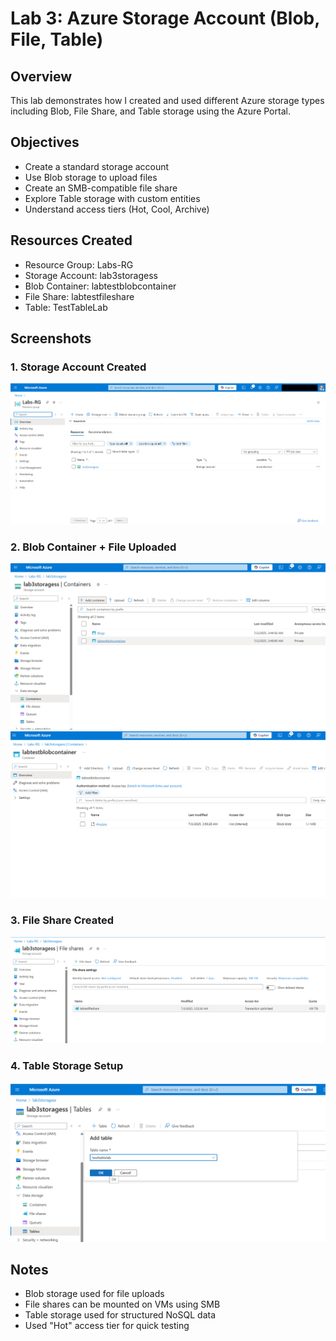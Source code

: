 # Lab 3: Azure Storage Account (Blob, File, Table)

## Overview
This lab demonstrates how I created and used different Azure storage types including Blob, File Share, and Table storage using the Azure Portal.

## Objectives
- Create a standard storage account
- Use Blob storage to upload files
- Create an SMB-compatible file share
- Explore Table storage with custom entities
- Understand access tiers (Hot, Cool, Archive)

## Resources Created
- Resource Group: Labs-RG
- Storage Account: lab3storagess
- Blob Container: labtestblobcontainer
- File Share: labtestfileshare
- Table: TestTableLab

## Screenshots

### 1. Storage Account Created  
![Storage Created](storage-account-created.png)

### 2. Blob Container + File Uploaded  
![Blob Container](blob-container-created.png)  
![Upload Test File](upload-blob-test.png)

### 3. File Share Created  
![File Share](file-share-created.png)

### 4. Table Storage Setup  
![Table Created](table-created.png)

## Notes
- Blob storage used for file uploads
- File shares can be mounted on VMs using SMB
- Table storage used for structured NoSQL data
- Used "Hot" access tier for quick testing
